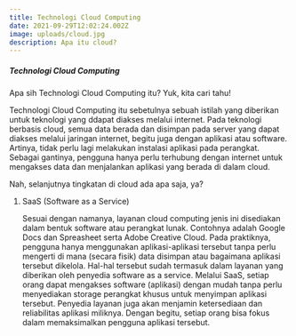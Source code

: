 ```yaml
---
title: Technologi Cloud Computing
date: 2021-09-29T12:02:24.002Z
image: uploads/cloud.jpg
description: Apa itu cloud?
---
```

##### Technologi Cloud Computing

Apa sih Technologi Cloud Computing itu? Yuk, kita cari tahu!

Technologi Cloud Computing itu sebetulnya sebuah istilah yang diberikan untuk teknologi yang ddapat diakses melalui internet. Pada teknologi berbasis cloud, semua data berada dan disimpan pada server yang dapat diakses melalui jaringan internet, begitu juga dengan aplikasi atau software. Artinya, tidak perlu lagi melakukan instalasi aplikasi pada perangkat. Sebagai gantinya, pengguna hanya perlu terhubung dengan internet untuk mengakses data dan menjalankan aplikasi yang berada di dalam cloud.

Nah, selanjutnya tingkatan di cloud ada apa saja, ya?

1. SaaS (Software as a Service)

   Sesuai dengan namanya, layanan cloud computing jenis ini disediakan dalam bentuk software atau perangkat lunak. Contohnya adalah Google Docs dan Spreasheet serta Adobe Creative Cloud. Pada praktiknya, pengguna hanya menggunakan aplikasi-aplikasi tersebut tanpa perlu mengerti di mana (secara fisik) data disimpan atau bagaimana aplikasi tersebut dikelola. Hal-hal tersebut sudah termasuk dalam layanan yang diberikan oleh penyedia software as a service. Melalui SaaS, setiap orang dapat mengakses software (aplikasi) dengan mudah tanpa perlu menyediakan storage perangkat khusus untuk menyimpan aplikasi tersebut. Penyedia layanan juga akan menjamin ketersediaan dan reliabilitas aplikasi miliknya. Dengan begitu, setiap orang bisa fokus dalam memaksimalkan pengguna aplikasi tersebut.